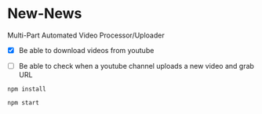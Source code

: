 # New-News
Multi-Part Automated Video Processor/Uploader

- [x] Be able to download videos from youtube
- [ ] Be able to check when a youtube channel uploads a new video and grab URL 


```
npm install
```

```
npm start
```


